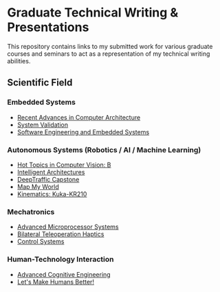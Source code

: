 <!DOCTYPE html>
<html>
 
<head>
  <!-- Place your kit's code here -->
  <script src="https://kit.fontawesome.com/ff62c7b04b.js"></script>
</head>

<body>
<span class="fas fa-camera"></span> <!-- using a <span> element to reference the icon -->


# Graduate Technical Writing & Presentations
This repository contains links to my submitted work for various graduate courses and seminars to act as a representation of my technical writing abilities.

## Scientific Field
### Embedded Systems 

<i class="fas fa-user-astronaut"></i>


* [Recent Advances in Computer Architecture](https://github.com/Ohara124c41/Graduate_Technical_Writing/tree/master/Seminars/Recent%20Advances%20in%20Computer%20Architecture)
* [System Validation](https://github.com/Ohara124c41/ASML-Wafer_Stepper)
* [Software Engineering and Embedded Systems](https://github.com/Ohara124c41/Graduate_Technical_Writing/tree/master/Seminars/Software%20Engineering%20and%20Embedded%20Systems)

### Autonomous Systems (Robotics / AI / Machine Learning) <i class="fas fa-robot"></i>
* [Hot Topics in Computer Vision: B](https://github.com/Ohara124c41/Graduate_Technical_Writing/tree/master/Autonomous%20Systems/Hot%20Topics%20in%20Computer%20Vision)
* [Intelligent Architectures](https://github.com/Ohara124c41/Intelligent_Architectures-ViZDoom)
* [DeepTraffic Capstone](https://github.com/Ohara124c41/MLND-Capstone-DeepTraffic)
* [Map My World](https://github.com/Ohara124c41/RSEND-Map_My_World)
* [Kinematics: Kuka-KR210](https://github.com/Ohara124c41/RoboND-Kinematics-Kuka-KR210)


### Mechatronics

* [Advanced Microprocessor Systems](https://github.com/Ohara124c41/Hunter-UA-Drone)
* [Bilateral Teleoperation Haptics](https://github.com/Ohara124c41/Haptics-Bilateral_Teleoperation-1DOF_Experiments)
* [Control Systems](https://github.com/Ohara124c41/FlexSat)


### Human-Technology Interaction
* [Advanced Cognitive Engineering](https://github.com/Ohara124c41/Graduate_Technical_Writing/tree/master/Human%20Technology%20Interaction/Advanced%20Cognitive%20Engineering)
* [Let's Make Humans Better!](https://github.com/Ohara124c41/Graduate_Technical_Writing/tree/master/Human%20Technology%20Interaction/Let's%20Make%20Humans%20Better)

</body>

</html>


